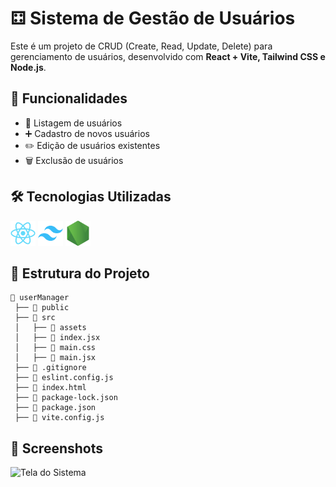 # ⚃ Sistema de Gestão de Usuários

Este é um projeto de CRUD (Create, Read, Update, Delete) para gerenciamento de usuários, desenvolvido com **React + Vite, Tailwind CSS e Node.js**.

## 🚀 Funcionalidades
- 📃 Listagem de usuários
- ➕ Cadastro de novos usuários
- ✏️ Edição de usuários existentes
- 🗑 Exclusão de usuários

## 🛠️ Tecnologias Utilizadas
<p align="left">
  <img src="https://raw.githubusercontent.com/devicons/devicon/master/icons/react/react-original.svg" alt="React" width="40" height="40"/>
  <img src="https://raw.githubusercontent.com/devicons/devicon/master/icons/tailwindcss/tailwindcss-plain.svg" alt="Tailwind CSS" width="40" height="40"/>
  <img src="https://raw.githubusercontent.com/devicons/devicon/master/icons/nodejs/nodejs-original.svg" alt="Node.js" width="40" height="40"/>
</p>

## :file_folder: Estrutura do Projeto
```
📂 userManager
 ├── 📂 public
 ├── 📂 src
 │   ├── 📂 assets
 │   ├── 📜 index.jsx
 │   ├── 📜 main.css
 │   ├── 📜 main.jsx
 ├── 📜 .gitignore
 ├── 📜 eslint.config.js
 ├── 📜 index.html
 ├── 📜 package-lock.json
 ├── 📜 package.json
 ├── 📜 vite.config.js
```

## :camera_flash: Screenshots
![Tela do Sistema](image.png)



